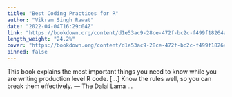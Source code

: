 ```yaml
---
title: "Best Coding Practices for R"
author: "Vikram Singh Rawat"
date: "2022-04-04T16:29:04Z"
link: "https://bookdown.org/content/d1e53ac9-28ce-472f-bc2c-f499f18264a3/"
length_weight: "24.2%"
cover: "https://bookdown.org/content/d1e53ac9-28ce-472f-bc2c-f499f18264a3/figures/cover.png"
pinned: false
---
```


This book explains the most important things you need to know while you are writing production level R code. [...] Know the rules well, so you can break them effectively. — The Dalai Lama  ...

